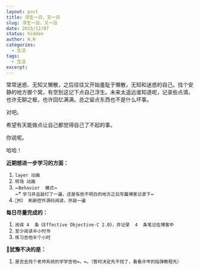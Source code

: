 ```yaml
---
layout: post
title: 浮生一日，又一日
slug: 浮生一日，又一日
date: 2015/12/07
status: hidden
author: H.H
categories:
  - 生活
tags:
  - 生活
excerpt: 
---
```


常常迷惑、无知又懒散，之后往往又开始羞耻于懒散，无知和迷惑的自己。找个安静的地方挪个窝，有空到这记下点自己浮生。未来太遥远谁知道呢，记录些点滴，也许无聊之极，也许回忆满满。总之留点东西也不是什么坏事。

对吧。

希望有天能做点让自己都觉得自己了不起的事。

你说呢。

哈哈！

**近期想进一步学习的方面：**

1.  `layer 动画`
2.  `转场 动画`
3.  ~`Behavior  模式`~  
    ~* `学习并且敲打了一遍，还是有些不明白的地方之后写篇博客记录下`~
4.  `MJ  刷新控件源码阅读，并敲一遍`

**每日尽量完成的：**

1.  `阅读 4  条《Effective Objective-C 2.0》，并记录  4  条笔记在博客中`
2.  `至少阅读半小时书`
3.  `练习吉他半个小时`

**犹豫不决的是：**

1.  `是否去找个老师系统的学学吉他=。=。（暂时决定先不找了，看看许岑的指弹教程先）`

